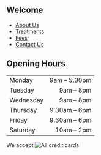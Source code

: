 ## Welcome

* [About Us](/about)
* [Treatments](/treatments)
* [Fees](/fees)
* [Contact Us](/contact)

## Opening Hours

|             |             |
|-------------|------------:|
| Monday      |   9am     –   5.30pm  |
| Tuesday     |   9am     –   8pm     |
| Wednesday   |   9am     –   8pm     |
| Thursday    |   9.30am  –   6pm     |
| Friday      |   9.30am  –   6pm     |
| Saturday    |   10am    –   2pm     |

We accept ![All credit cards](/creditcards.png)
